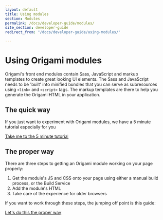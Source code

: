 ```yaml
---
layout: default
title: Using modules
section: Modules
permalink: /docs/developer-guide/modules/
site_section: developer-guide
redirect_from: "/docs/developer-guide/using-modules/"

---
```


# Using Origami modules

Origami's front end modules contain Sass, JavaScript and markup templates to create great looking UI elements. The Sass and JavaScript needs to be 'built' into minified bundles that you can serve as subresources using `<link>` and `<script>` tags. The markup templates are there to help you generate the Origami HTML in your application.

## The quick way
If you just want to experiment with Origami modules, we have a 5 minute tutorial especially for you

<a href="/docs/developer-guide/modules/very-quick-origami/" class="o-buttons o-buttons--secondary">Take me to the 5 minute tutorial</a>

## The proper way

There are three steps to getting an Origami module working on your page properly:

1. Get the module's JS and CSS onto your page using either a manual build process, or the Build Service
1. Add the module's HTML
1. Take care of the experience for older browsers

If you want to work through these steps, the jumping off point is this guide:

<a href="/docs/developer-guide/modules/choosing-your-build-method/" class="o-buttons o-buttons--secondary">Let's do this the proper way</a>
